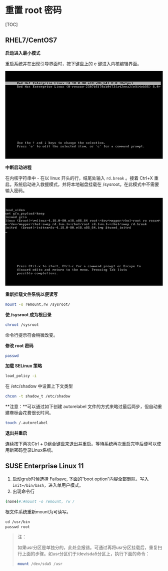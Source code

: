 # 重置 root 密码

[TOC]

## RHEL7/CentOS7

**启动进入最小模式**

重启系统并在出现引导界面时，按下键盘上的 e 键进入内核编辑界面。

![](../../Image/l/i/Linux系统的引导界面.png)

**中断启动进程**

在内核字符串中 - 在以 linux 开头的行，结尾处输入 `rd.break` 。接着 Ctrl+X 重启。系统启动进入救援模式，并将本地磁盘挂载在 /sysroot。在此模式中不需要输入密码。

![](../../Image/n/内核信息的编辑界面.png)

**重新挂载文件系统以便读写**

```bash
mount -o remount,rw /sysroot/
```

**使 /sysroot 成为根目录**

```bash
chroot /sysroot
```

命令行提示符会稍微改变。

**修改 root 密码**

```bash
passwd
```

**加载 SELinux 策略**

```bash
load_policy -i
```

在 /etc/shadow 中设置上下文类型

```bash
chcon -t shadow_t /etc/shadow
```

**注意：**可以通过如下创建 autorelabel 文件的方式来略过最后两步，但自动重建卷标会花费很长时间。

```bash
touch /.autorelabel
```

**退出并重启**

连续按下两次Ctrl + D组合键盘来退出并重启。等待系统再次重启完毕后便可以使用新密码登录Linux系统。

## SUSE Enterprise Linux 11

1. 启动grub时候选择 Failsave, 下面的“boot option“内容全部删除，写入`init=/bin/bash`，进入单用户模式。
2. 出现命令行

```bash
(none)#:#mount -o remount, rw /
```

 根文件系统重新mount为可读写。

```bsh
cd /usr/bin
passwd root
```

> 注：
>
> 如果usr分区是单独分的，此处会报错。可通过再将usr分区挂载后，重复扫行上面的步骤。如usr分区们于/dev/sda5分区上，执行下面的命令：
>
> ```bash
> mount /dev/sda5 /usr
> ```
> 